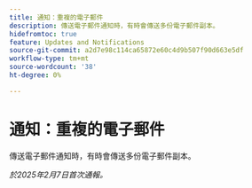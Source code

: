 ```yaml
---
title: 通知：重複的電子郵件
description: 傳送電子郵件通知時，有時會傳送多份電子郵件副本。
hidefromtoc: true
feature: Updates and Notifications
source-git-commit: a2d7e98c114ca65872e60c4d9b507f90d663e5df
workflow-type: tm+mt
source-wordcount: '38'
ht-degree: 0%

---
```


# 通知：重複的電子郵件

傳送電子郵件通知時，有時會傳送多份電子郵件副本。

_於2025年2月7日首次通報。_
